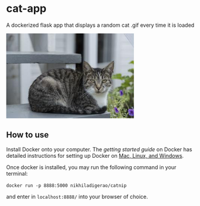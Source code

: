 # cat-app
A dockerized flask app that displays a random cat .gif every time it is loaded

![](images/cat.jpg)

## How to use
Install Docker onto your computer. The _getting started guide_ on Docker has detailed instructions for setting up Docker on [Mac, Linux, and Windows](https://docs.docker.com/desktop/install/mac-install/).

Once docker is installed, you may run the following command in your terminal:

`docker run -p 8888:5000 nikhiladigerao/catnip`

and enter in `localhost:8888/` into your browser of choice.

